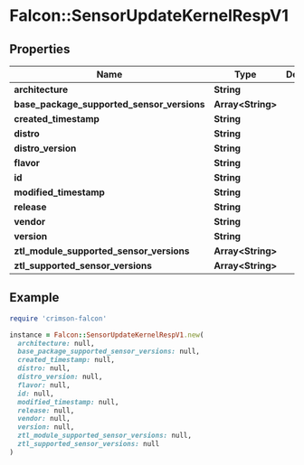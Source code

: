 # Falcon::SensorUpdateKernelRespV1

## Properties

| Name | Type | Description | Notes |
| ---- | ---- | ----------- | ----- |
| **architecture** | **String** |  |  |
| **base_package_supported_sensor_versions** | **Array&lt;String&gt;** |  |  |
| **created_timestamp** | **String** |  |  |
| **distro** | **String** |  |  |
| **distro_version** | **String** |  |  |
| **flavor** | **String** |  |  |
| **id** | **String** |  |  |
| **modified_timestamp** | **String** |  |  |
| **release** | **String** |  |  |
| **vendor** | **String** |  |  |
| **version** | **String** |  |  |
| **ztl_module_supported_sensor_versions** | **Array&lt;String&gt;** |  |  |
| **ztl_supported_sensor_versions** | **Array&lt;String&gt;** |  |  |

## Example

```ruby
require 'crimson-falcon'

instance = Falcon::SensorUpdateKernelRespV1.new(
  architecture: null,
  base_package_supported_sensor_versions: null,
  created_timestamp: null,
  distro: null,
  distro_version: null,
  flavor: null,
  id: null,
  modified_timestamp: null,
  release: null,
  vendor: null,
  version: null,
  ztl_module_supported_sensor_versions: null,
  ztl_supported_sensor_versions: null
)
```


